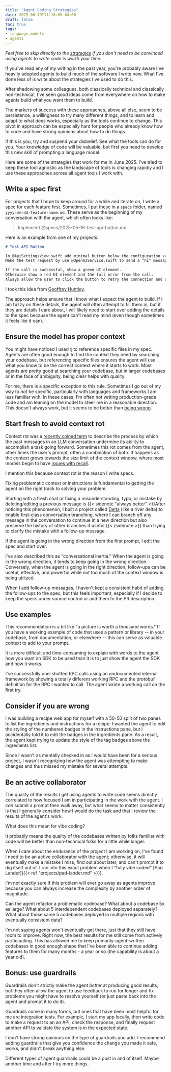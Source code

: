 ```yaml
---
title: "Agent Coding Strategies"
date: 2025-06-19T11:18:05-04:00
draft: false
toc: true
tags:
- language_models
- agents
---
```


_Feel free to skip directly to the [strategies](#write-a-spec-first) if you don't need to be convinced using agents to write code is worth your time._

If you've read any of my writing in the past year, you're probably aware I've heavily adopted agents to build much of the software I write now.
What I've done less of is write about the strategies I've used to do this.

After shadowing some colleagues, both classically technical and classically non-technical, I've seen good ideas come from everywhere on how to make agents build what you want them to build.

The markers of success with these approaches, above all else, seem to be persistence, a willingness to try many different things, and to learn and adapt to what _does_ works, especially as the tools continue to change.
This pivot in approach can be especially hard for people who already know how to code and have strong opinions about how to do things.

If this is you, try and suspend your disbelief.
See what the tools can do for you.
Your knowledge of code will be valuable, but first you need to develop this new skill of prompting a language model.

Here are some of the strategies that work for me in June 2025.
I've tried to keep these tool agnostic as the landscape of tools is changing rapidly and I use these approaches across all agent tools I work with.

## Write a spec first

For projects that I hope to keep around for a while and iterate on, I write a spec for each feature first.
Sometimes, I put these in a `specs` folder, named `yyyy-mm-dd-feature-name.md`.
These serve as the beginning of my conversation with the agent, which often looks like:

> Implement @specs/2025-05-16-test-api-button.md

Here is an example from one of my projects:

```md {title="specs/2025-05-16-test-api-button.md"}
# Test API Button

In @ApiSettingsView.swift add minimal button below the configuration value input fields to make a test api request with the configured provider, model and API key in the @ApiSettingsView.swift
Make the test request by use @OpenAIService.swift to send a "hi" message to the model API.

If the call is successful, show a green UI element.
Otherwise show a red UI element and the full error from the call.
Always allow the user to click the button to retry the connection and update the UI to show the new result.
```
I took this idea from [Geoffrey Huntley](https://ghuntley.com/specs).

The approach helps ensure that I know what I expect the agent to build.
If I am fuzzy on these details, the agent will often attempt to fill them in, but if they are details I care about, I will likely need to start over adding the details to the spec because the agent can't read my mind (even though sometimes it feels like it can).

## Ensure the model has proper context

You might have noticed I used `@` to reference specific files in my spec.
Agents are often good enough to find the context they need by searching your codebase, but referencing specific files ensures the agent will use what you know to be the correct context where it starts to work.
Most agents are pretty good at searching your codebase, but in larger codebases or in the face of ambiguity, being clear helps with quality.

For me, there is a specific exception to this rule.
Sometimes I go out of my way to _not_ be specific, particularly with languages and frameworks I am less familiar with.
In these cases, I'm often not writing production-grade code and am leaning on the model to steer me in a reasonable direction.
This doesn't always work, but it seems to be better than [being wrong](#consider-if-you-are-wrong).

## Start fresh to avoid context rot

Context rot was a [recently coined term](https://news.ycombinator.com/item?id=44308711#44310054) to describe the process by which the past messages in an LLM conversation undermine its ability to accomplish a task going forward.
Sometimes this rot comes from the agent, other times the user's prompt, often a combination of both.
It happens as the context grows towards the size limit of the context window, where most models begin to have [issues with recall](https://fiction.live/stories/Fiction-liveBench-Feb-21-2025/oQdzQvKHw8JyXbN87).

I mention this because context rot is the reason I write specs.

Fixing problematic context or instructions is fundamental to getting the agent on the right track to solving your problem.

Starting with a fresh chat or fixing a misunderstanding, typo, or mistake by deleting/editing a previous message is {{< sidenote "always better" >}}After noticing this phenomenon, I built a project called [Delta](https://github.com/danielcorin/delta) (like a river delta) to enable first-class conversation branching, where I can branch off any message in the conversation to continue in a new direction but also preserve the history of other branches if useful.{{< /sidenote >}} than trying to clarify the mistake with a follow-up message.

If the agent is going in the wrong direction from the first prompt, I edit the spec and start over.

I've also described this as "conversational inertia." When the agent is going in the wrong direction, it tends to keep going in the wrong direction.
Conversely, when the agent is going in the right direction, follow-ups can be useful, effective, and powerful while not too much of the context window is being utilized.

When I add follow-up messages, I haven't kept a consistent habit of adding the follow-ups to the spec, but this feels important, especially if I decide to keep the specs under source control or add them to the PR description.

## Use examples

This recommendation is a bit like "a picture is worth a thousand words." If you have a working example of code that uses a pattern or library -- in your codebase, from documentation, or elsewhere -- this can serve as valuable context to add to your prompt.

It is more difficult and time-consuming to explain with words to the agent how you want an SDK to be used than it is to just show the agent the SDK and how it works.

I've successfully one-shotted RPC calls using an undocumented internal framework by showing a totally different working RPC and the protobuf definition for the RPC I wanted to call.
The agent wrote a working call on the first try.

## Consider if you are wrong

I was building a recipe web app for myself with a 50-50 split of two panes to list the ingredients and instructions for a recipe.
I wanted the agent to edit the styling of the numbered badges in the instructions pane, but I accidentally told it to edit the badges in the ingredients pane.
As a result, the agent kept trying to update the style of the tag badges above the ingredients list.

Since I wasn't as mentally checked in as I would have been for a serious project, I wasn't recognizing how the agent was attempting to make changes and thus missed my mistake for several attempts.

## Be an active collaborator

The quality of the results I get using agents to write code seems directly correlated to how focused I am in participating in the work with the agent.
I _can_ submit a prompt then walk away, but what seems to matter consistently is that I generally consider how I would do the task and that I review the results of the agent's work.

What does this mean for vibe coding?

It probably means the quality of the codebases written by folks familiar with code will be better than non-technical folks for a little while longer.

When I care about the endurance of the project I am working on, I've found I need to be an active collaborator with the agent; otherwise, it will eventually make a mistake I miss, find out about later, and can't prompt it to dig itself out of.
I ran into this exact problem when I "fully vibe coded" [Pad Lander]({{< ref "projects/pad-lander.md" >}}).

I'm not exactly sure if this problem will ever go away as agents improve because you can always increase the complexity by another order of magnitude.

Can the agent refactor a problematic codebase? What about a codebase 5x as large? What about 5 interdependent codebases deployed separately? What about those same 5 codebases deployed in multiple regions with eventually consistent data?

I'm not saying agents won't eventually get there, just that they still have room to improve.
Right now, the best results for me still come from actively participating.
This has allowed me to keep primarily-agent-written codebases in good enough shape that I've been able to continue adding features to them for many months - a year or so (the capability is about a year old).

## Bonus: use guardrails

Guardrails don't strictly make the agent _better_ at producing good results, but they often allow the agent to use feedback to run for longer and fix problems you might have to resolve yourself (or just paste back into the agent and prompt it to do it).

Guardrails come in many forms, but ones that have been most helpful for me are integration tests.
For example, I start my app locally, then write code to make a request to an an API, check the response, and finally request another API to validate the system is in the expected state.

I don't have strong opinions on the type of guardrails you add.
I recommend adding guardrails that give you confidence the change you made it safe, works, and didn't break anything else.

Different types of agent guardrails could be a post in and of itself.
Maybe another time and after I try more things.
